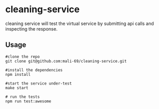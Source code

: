 # cleaning-service

cleaning service will test the virtual service by submitting api calls and inspecting the response.

## Usage

```
#clone the repo
git clone git@github.com:mali-69/cleaning-service.git

#install the dependencies
npm install

#start the service under-test
make start

# run the tests
npm run test:awesome
```
